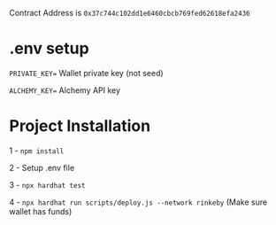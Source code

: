 Contract Address is `0x37c744c102dd1e6460cbcb769fed62618efa2436`

# .env setup
`PRIVATE_KEY=` Wallet private key (not seed)

`ALCHEMY_KEY=` Alchemy API key

# Project Installation

1 - `npm install`

2 - Setup .env file

3 - `npx hardhat test`

4 - `npx hardhat run scripts/deploy.js --network rinkeby` (Make sure wallet has funds)
